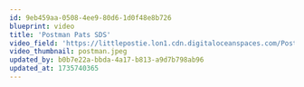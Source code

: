 ```yaml
---
id: 9eb459aa-0508-4ee9-80d6-1d0f48e8b726
blueprint: video
title: 'Postman Pats SDS'
video_field: 'https://littlepostie.lon1.cdn.digitaloceanspaces.com/Postman%20Pat%20SDS%20-%20Theme%20Song%20(2008).mp4'
video_thumbnail: postman.jpeg
updated_by: b0b7e22a-bbda-4a17-b813-a9d7b798ab96
updated_at: 1735740365
---
```

